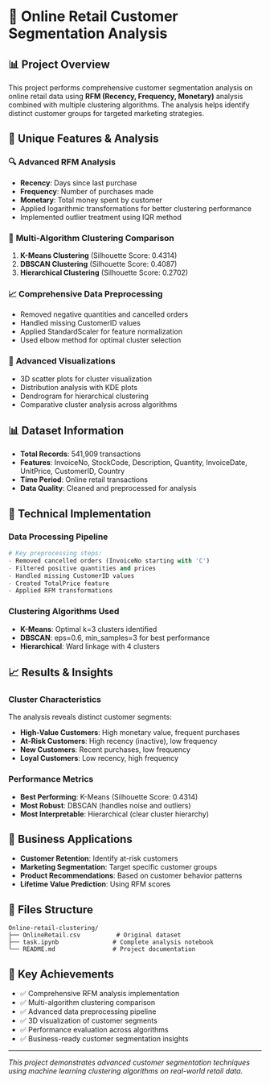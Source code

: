 # 🛒 Online Retail Customer Segmentation Analysis

## 📊 Project Overview
This project performs comprehensive customer segmentation analysis on online retail data using **RFM (Recency, Frequency, Monetary)** analysis combined with multiple clustering algorithms. The analysis helps identify distinct customer groups for targeted marketing strategies.

## 🎯 Unique Features & Analysis

### 🔍 **Advanced RFM Analysis**
- **Recency**: Days since last purchase
- **Frequency**: Number of purchases made
- **Monetary**: Total money spent by customer
- Applied logarithmic transformations for better clustering performance
- Implemented outlier treatment using IQR method

### 🤖 **Multi-Algorithm Clustering Comparison**
1. **K-Means Clustering** (Silhouette Score: 0.4314)
2. **DBSCAN Clustering** (Silhouette Score: 0.4087) 
3. **Hierarchical Clustering** (Silhouette Score: 0.2702)

### 📈 **Comprehensive Data Preprocessing**
- Removed negative quantities and cancelled orders
- Handled missing CustomerID values
- Applied StandardScaler for feature normalization
- Used elbow method for optimal cluster selection

### 🎨 **Advanced Visualizations**
- 3D scatter plots for cluster visualization
- Distribution analysis with KDE plots
- Dendrogram for hierarchical clustering
- Comparative cluster analysis across algorithms

## 📊 Dataset Information
- **Total Records**: 541,909 transactions
- **Features**: InvoiceNo, StockCode, Description, Quantity, InvoiceDate, UnitPrice, CustomerID, Country
- **Time Period**: Online retail transactions
- **Data Quality**: Cleaned and preprocessed for analysis

## 🔧 Technical Implementation

### Data Processing Pipeline
```python
# Key preprocessing steps:
- Removed cancelled orders (InvoiceNo starting with 'C')
- Filtered positive quantities and prices
- Handled missing CustomerID values
- Created TotalPrice feature
- Applied RFM transformations
```

### Clustering Algorithms Used
- **K-Means**: Optimal k=3 clusters identified
- **DBSCAN**: eps=0.6, min_samples=3 for best performance
- **Hierarchical**: Ward linkage with 4 clusters

## 📈 Results & Insights

### Cluster Characteristics
The analysis reveals distinct customer segments:
- **High-Value Customers**: High monetary value, frequent purchases
- **At-Risk Customers**: High recency (inactive), low frequency
- **New Customers**: Recent purchases, low frequency
- **Loyal Customers**: Low recency, high frequency

### Performance Metrics
- **Best Performing**: K-Means (Silhouette Score: 0.4314)
- **Most Robust**: DBSCAN (handles noise and outliers)
- **Most Interpretable**: Hierarchical (clear cluster hierarchy)

## 🎯 Business Applications
- **Customer Retention**: Identify at-risk customers
- **Marketing Segmentation**: Target specific customer groups
- **Product Recommendations**: Based on customer behavior patterns
- **Lifetime Value Prediction**: Using RFM scores

## 📁 Files Structure
```
Online-retail-clustering/
├── OnlineRetail.csv          # Original dataset
├── task.ipynb               # Complete analysis notebook
└── README.md                # Project documentation
```

## 🚀 Key Achievements
- ✅ Comprehensive RFM analysis implementation
- ✅ Multi-algorithm clustering comparison
- ✅ Advanced data preprocessing pipeline
- ✅ 3D visualization of customer segments
- ✅ Performance evaluation across algorithms
- ✅ Business-ready customer segmentation insights

---
*This project demonstrates advanced customer segmentation techniques using machine learning clustering algorithms on real-world retail data.*
